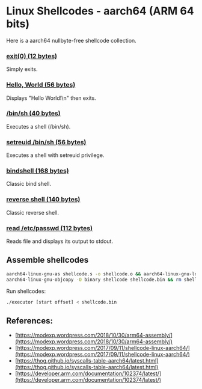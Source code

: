 # Linux Shellcodes - aarch64 (ARM 64 bits)

Here is a aarch64 nullbyte-free shellcode collection.

### **[exit(0) (12 bytes)](https://github.com/voydstack/shellcoding/tree/master/aarch64/exit)**

Simply exits.

### **[Hello, World (56 bytes)](https://github.com/voydstack/shellcoding/tree/master/aarch64/hello)**

Displays "Hello World!\n" then exits.

### **[/bin/sh (40 bytes)](https://github.com/voydstack/shellcoding/tree/master/aarch64/shell)**

Executes a shell (/bin/sh).

### **[setreuid /bin/sh (56 bytes)](https://github.com/voydstack/shellcoding/tree/master/aarch64/setreuid-shell)**

Executes a shell with setreuid privilege.

### **[bindshell (168 bytes)](https://github.com/voydstack/shellcoding/tree/master/aarch64/bind-shell)**

Classic bind shell.

### **[reverse shell (140 bytes)](https://github.com/voydstack/shellcoding/tree/master/aarch64/reverse-shell)**

Classic reverse shell.

### **[read /etc/passwd (112 bytes)](https://github.com/voydstack/shellcoding/tree/master/aarch64/readfile)**

Reads file and displays its output to stdout.

## Assemble shellcodes

```sh
aarch64-linux-gnu-as shellcode.s -o shellcode.o && aarch64-linux-gnu-ld shellcode.o -N -o shellcode
aarch64-linux-gnu-objcopy -O binary shellcode shellcode.bin && rm shellcode.o shellcode
```

Run shellcodes:

```sh
./executor [start offset] < shellcode.bin
```

## References:

- [https://modexp.wordpress.com/2018/10/30/arm64-assembly/](https://modexp.wordpress.com/2018/10/30/arm64-assembly/)
- [https://modexp.wordpress.com/2017/09/11/shellcode-linux-aarch64/](https://modexp.wordpress.com/2017/09/11/shellcode-linux-aarch64/)
- [https://thog.github.io/syscalls-table-aarch64/latest.html](https://thog.github.io/syscalls-table-aarch64/latest.html)
- [https://developer.arm.com/documentation/102374/latest/](https://developer.arm.com/documentation/102374/latest/)